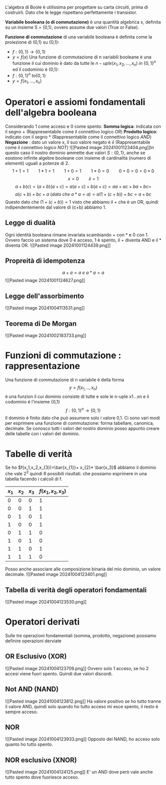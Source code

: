L'algebra di Boole è utilissima per progettare su carta circuiti, prima di costruirli. Dato che le legge rispettano perfettamente i transistor.

**Variabile booleana (o di commutazione)** è una quantità algebrica x, definita su un insieme S = {0,1}, ovvero assume due valori (True or False).

**Funzione di commutazione** di una variabile booleana è definita come la proiezione di {0,1} su {0,1}:
- $f:\{0,1\} \to \{0,1\}$
- $y = f(x)$
Una funzione di commutazione di n variabili booleane è una funzione il cui dominio è dato da tutte le $n-uple(x_1,x_2,...,x_{n}) \ in \ \{0,1\}^{n}$ ed il codominio è {0,1}:
- $f:\{0,1\}^n \ to \{0,1\}$
- $y = f(x_1,...,x_n)$

# Operatori e assiomi fondamentali dell'algebra booleana
Considerando 1 come acceso e 0 come spento.
**Somma logica**: indicata con il segno + (Rappresentabile come il connettivo logico *OR*)
**Prodotto logico**: indicato con il segno * (Rappresentabile come il connettivo logico *AND*)
**Negazione** : dato un valore x, il suo valore negato è $\bar{x}$ (Rappresentabile come il connettivo logico *NOT*)
![[Pasted image 20241001123404.png]]In questo caso il nostro dominio ammette due valori $S : \{0,1\}$, anche se esistono infinite algebre booleane con insieme di cardinalità (numero di elementi) uguali a potenze di 2.
$$1+1 = 1 \qquad 1*1 = 1 \qquad 1+0 = 1 \qquad 1*0 = 0 \qquad 0+0=0 =0*0 $$
$$x = 0 \qquad \bar{x}=1$$
$$a+b(c) = (a+b)(a+c) =a(a+c) + b(a+c)=aa +ac+ba+bc = $$
$$a(c+b) +bc +a \ (dato \ che \ a*a = a)=a(1+(c+b))+bc= a+bc$$
Questo dato che $(1+(c+b)) = 1$ visto che abbiamo il + che è un OR, quindi indipendentemente dal valore di (c+b) abbiamo 1.
## Legge di dualità
Ogni identità booleana rimane invariata scambiando + con * e 0 con 1.
Ovvero faccio un sistema dove 0 è acceso, 1 è spento, il + diventa AND e il * diventa OR.
![[Pasted image 20241001124439.png]]

## Propreità di idempotenza
$$a+a = a \ e \ a*a = a$$
![[Pasted image 20241001124627.png]]

## Legge dell'assorbimento

![[Pasted image 20241004113531.png]]

## Teorema di De Morgan
![[Pasted image 20241002183733.png]]


# Funzioni di commutazione : rappresentazione

Una funzione di commutazione di n variabile è della forma $$y = f(x_{1,}\dots, x_n )$$
è una funzion il cui dominio consiste di tutte e sole le n-uple x1...xn e il codominio è l'insieme {0,1}
$$f:\{0,1\}^{n}\to \{0,1\}$$
Il dominio è finito dato che può assumere solo i valore 0,1.
Ci sono vari modi per esprimere una funzione di commutazione:
forma tabellare, canonica, decimale.
Se conosco tutti i valori del nostro dominio posso appunto creare delle tabelle con i valori del dominio.

# Tabelle di verità

Se ho $f(x_1,x_2,x_{3})=\bar{x_{1}}+ x_{2}* \bar{x_3}$ abbiamo il dominio che vale $2^{3}$ quindi 8 possibili risultati. che possiamo esprimere in una tabella facendo i calcoli di f.

| $x_1$ | $x_2$ | $x_3$ | $f(x_1,x_2,x_{3})$ |
| ----- | ----- | ----- | ------------------ |
| 0     | 0     | 0     | 1                  |
| 0     | 0     | 1     | 1                  |
| 0     | 1     | 0     | 1                  |
| 1     | 0     | 0     | 1                  |
| 0     | 1     | 1     | 0                  |
| 1     | 0     | 1     | 0                  |
| 1     | 1     | 0     | 1                  |
| 1     | 1     | 1     | 0                  |

Posso anche associare alle composizione binaria del mio dominio, un valore decimale.
![[Pasted image 20241004123401.png]]

## Tabella di verità degli operatori fondamentali
![[Pasted image 20241004123530.png]]

# Operatori derivati

Sulle tre operazioni fondamentali (somma, prodotto, negazione) possiamo definire operazioni derviate

## OR Esclusivo (XOR)
![[Pasted image 20241004123709.png]]
Ovvero solo 1 acceso, se ho 2 accesi viene fuori spento. Quindi due valori discordi.

## Not AND (NAND)

![[Pasted image 20241004123812.png]]
Ha valore positivo se ho tutto tranne il valore AND, quindi solo quando ho tutto acceso mi esce spento, il resto è sempre acceso.

## NOR

![[Pasted image 20241004123933.png]]
Opposto del NAND, ho acceso solo quanto ho tutto spento.

## NOR esclusivo (XNOR)
![[Pasted image 20241004124125.png]]
E' un AND dove però vale anche tutto spento dove fuoriesce acceso.